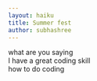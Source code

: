 ```yaml
---
layout: haiku
title: Summer fest
author: subhashree
---
```


what are you saying<br>
I have a great coding skill<br>
how to do coding<br>